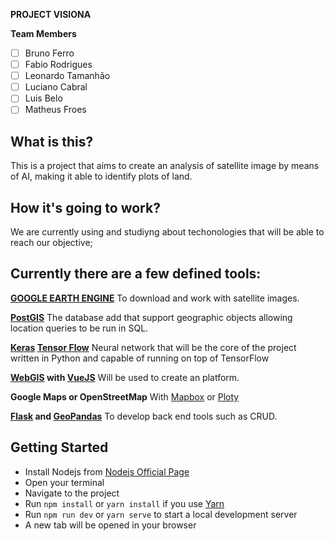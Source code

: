  **PROJECT VISIONA**
 
 **Team Members**
 
* [ ]  Bruno Ferro
* [ ]  Fabio Rodrigues
* [ ]  Leonardo Tamanhão
* [ ]  Luciano Cabral
* [ ]  Luis Belo
* [ ]  Matheus Froes

## What is this?
This is a project that aims to create an analysis of satellite image by means of AI, making it able to identify plots of land.

## How it's going to work?
We are currently using and studiyng about techonologies that will be able to reach our objective;
## Currently there are a few defined tools:

**[GOOGLE EARTH ENGINE](earthengine.google.com)**
To download and work with satellite images.

**[PostGIS](https://postgis.net/)**
The database add that support geographic objects allowing location queries to be run in SQL.

**[Keras](https://keras.io/) [Tensor Flow](https://www.tensorflow.org/)**
Neural network that will be the core of the project written in Python and capable of running on top of TensorFlow

**[WebGIS](http://www.webgis.com/) with [VueJS](https://vuejs.org/)**
Will be used to create an platform.

**Google Maps or OpenStreetMap**
With [Mapbox](https://www.mapbox.com/) or [Ploty](https://plot.ly/)

**[Flask](https://palletsprojects.com/p/flask/) and [GeoPandas](https://geopandas.org/)**
To develop back end tools such as CRUD.

## Getting Started
- Install Nodejs from [Nodejs Official Page](https://nodejs.org/en/)
- Open your terminal
- Navigate to the project
- Run `npm install` or `yarn install` if you use [Yarn](https://yarnpkg.com/en/)
- Run `npm run dev` or `yarn serve` to start a local development server
- A new tab will be opened in your browser